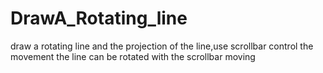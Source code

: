 # DrawA_Rotating_line
draw a rotating line and the projection of the line,use scrollbar control the movement
the line can be rotated with the scrollbar moving
